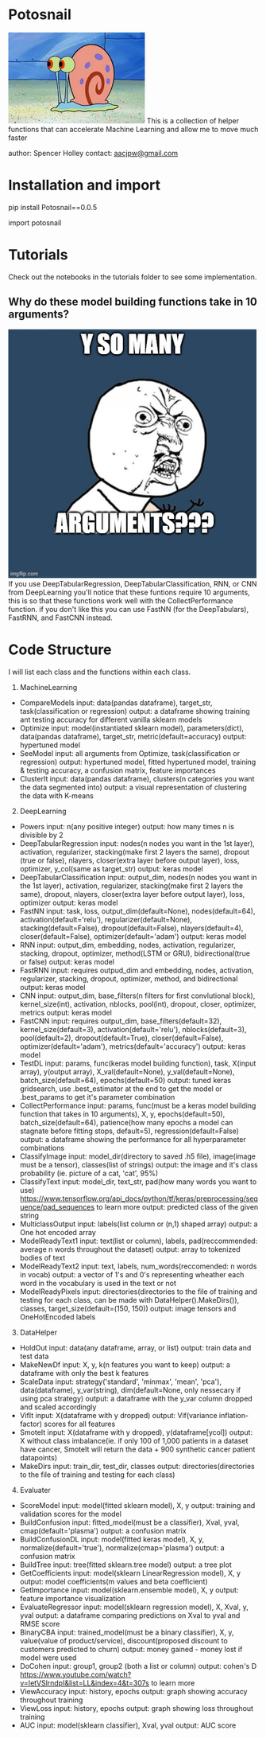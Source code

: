 # Potosnail

<img src="Images/download.jpg/">
This is a collection of helper functions that can accelerate Machine Learning and allow me to move much faster

author: Spencer Holley
contact: aacjpw@gmail.com

# Installation and import 

pip install Potosnail==0.0.5

import potosnail

# Tutorials
Check out the notebooks in the tutorials folder to see some implementation.

## Why do these model building functions take in 10 arguments?
<img src="Images/4tqs0v.jpg/">
If you use DeepTabularRegression, DeepTabularClassification, RNN, or CNN from DeepLearning you'll notice that these funtions require 10 arguments, this is so that these functions work well with the CollectPerformance function. if you don't like this you can use FastNN (for the DeepTabulars), FastRNN, and FastCNN instead.

# Code Structure
I will list each class and the functions within each class.

1. MachineLearning
  * CompareModels
    input: data(pandas dataframe), target_str, task(classification or regression)
    output: a dataframe showing training ant testing accuracy for different vanilla sklearn models
  * Optimize
    input: model(instantiated sklearn model), parameters(dict), data(pandas dataframe), target_str, metric(default=accuracy)
    output: hypertuned model
  * SeeModel
    input: all arguments from Optimize, task(classification or regression)
    output: hypertuned model, fitted hypertuned model, training & testing accuracy, a confusion matrix, feature importances
  * ClusterIt
    input: data(pandas dataframe), clusters(n categories you want the data segmented into)
    output: a visual representation of clustering the data with K-means
    
2. DeepLearning
  * Powers
    input: n(any positive integer)
    output: how many times n is divisible by 2
  * DeepTabularRegression
    input: nodes(n nodes you want in the 1st layer), activation, regularizer, stacking(make first 2 layers the same), dropout (true or false),
    nlayers, closer(extra layer before output layer), loss, optimizer, y_col(same as target_str)
    output: keras model
  * DeepTabularClassification
    input: output_dim, nodes(n nodes you want in the 1st layer), activation, regularizer, stacking(make first 2 layers the same), dropout,
    nlayers, closer(extra layer before output layer), loss, optimizer
    output: keras model
  * FastNN
   input: task, loss, output_dim(default=None), nodes(default=64), activation(default='relu'), regularizer(default=None), stacking(default=False), dropout(default=False),          nlayers(default=4), closer(default=False), optimizer(default='adam')
   output: keras model
  * RNN
   input: output_dim, embedding, nodes, activation, regularizer, stacking, dropout, optimizer, method(LSTM or GRU), bidirectional(true or false)
   output: keras model
  * FastRNN
   input: requires outpud_dim and embedding, nodes, activation, regularizer, stacking, dropout, optimizer, method, and bidirectional 
   output: keras model
  * CNN
   input: output_dim, base_filters(n filters for first convlutional block), kernel_size(int), activation, nblocks, pool(int), dropout, closer, optimizer, metrics
   output: keras model
  * FastCNN
   input: requires output_dim, base_filters(default=32), kernel_size(default=3), activation(default='relu'), nblocks(default=3), pool(default=2), dropout(default=True),            closer(default=False), optimizer(default='adam'), metrics(default='accuracy') 
   output: keras model
  * TestDL
    input: params, func(keras model building function), task, X(input array), y(output array), X_val(default=None), y_val(default=None), batch_size(default=64),                     epochs(default=50) 
    output: tuned keras gridsearch, use .best_estimator at the end to get the model or .best_params to get it's parameter combination
  * CollectPerformance
    input: params, func(must be a keras model building function that takes in 10 arguments), X, y, epochs(default=50), batch_size(default=64), patience(how many epochs a model can stagnate before fitting stops, default=5), regression(default=False)
    output: a dataframe showing the performance for all hyperparameter combinations
  * ClassifyImage
   input: model_dir(directory to saved .h5 file), image(image must be a tensor), classes(list of strings)
   output: the image and it's class probability (ie. picture of a cat, 'cat', 95%)
  * ClassifyText
   input: model_dir, text_str, pad(how many words you want to use) https://www.tensorflow.org/api_docs/python/tf/keras/preprocessing/sequence/pad_sequences to learn more
   output: predicted class of the given string
  * MulticlassOutput
    input: labels(list column or (n,1) shaped array)
    output: a One hot encoded array
  * ModelReadyText1
    input: text(list or column), labels, pad(reccommended: average n words throughout the dataset)
    output: array to tokenized bodies of text
  * ModelReadyText2
   input: text, labels, num_words(reccomended: n words in vocab)
   output: a vector of 1's and 0's representing wheather each word in the vocabulary is used in the text or not
  * ModelReadyPixels
    input: directories(directories to the file of training and testing for each class, can be made with DataHelper().MakeDirs()), classes, target_size(default=(150, 150))
    output: image tensors and OneHotEncoded labels
3. DataHelper
  * HoldOut
    input: data(any dataframe, array, or list)
    output: train data and test data
  * MakeNewDf
    input: X, y, k(n features you want to keep)
    output: a dataframe with only the best k features
  * ScaleData
    input: strategy('standard', 'minmax', 'mean', 'pca'), data(dataframe), y_var(string), dim(default=None, only nessecary if using pca strategy)
    output: a dataframe with the y_var column dropped and scaled accordingly
  * VifIt
   input: X(dataframe with y dropped)
   output: Vif(variance inflation-factor) scores for all features
  * SmoteIt
    input: X(dataframe with y dropped), y(dataframe[ycol])
    output: X without class imbalance(ie. if only 100 of 1,000 patients in a dataset have cancer, SmoteIt will return the data + 900 synthetic cancer patient datapoints)
  * MakeDirs
    input: train_dir, test_dir, classes
    output: directories(directories to the file of training and testing for each class)
4. Evaluater
  * ScoreModel
    input: model(fitted sklearn model), X, y
    output: training and validation scores for the model
  * BuildConfusion 
    input: fitted_model(must be a classifier), Xval, yval, cmap(default='plasma')
    output: a confusion matrix
  * BuildConfusionDL
    input: model(fitted keras model), X, y, normalize(default='true'), normalize(cmap='plasma')
    output: a confusion matrix
  * BuildTree
    input: tree(fitted sklearn.tree model)
    output: a tree plot
  * GetCoefficients
    input: model(sklearn LinearRegression model), X, y
    output: model coefficients(m values and beta coefficient)
  * GetImportance
    input: model(sklearn.ensemble model), X, y
    output: feature importance visualization
  * EvaluateRegressor
    input: model(sklearn regression model), X, Xval, y, yval
    output: a dataframe comparing predictions on Xval to yval and RMSE score
  * BinaryCBA
    input: trained_model(must be a binary classifier), X, y, value(value of product/service), discount(proposed discount to customers predicted to churn)
    output: money gained - money lost if model were used
  * DoCohen
    input: group1, group2 (both a list or column)
    output: cohen's D  https://www.youtube.com/watch?v=IetVSlrndpI&list=LL&index=4&t=307s to learn more
  * ViewAccuracy
    input: history, epochs
    output: graph showing accuracy throughout training
  * ViewLoss
    input: history, epochs
    output: graph showing loss throughout training
  * AUC
    input: model(sklearn classifier), Xval, yval
    output: AUC score
